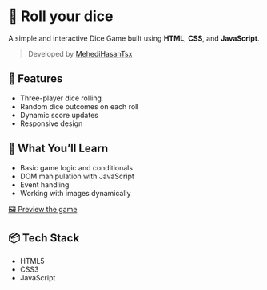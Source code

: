 # 🎲 Roll your dice

A simple and interactive Dice Game built using **HTML**, **CSS**, and **JavaScript**.

> Developed by [MehediHasanTsx](https://github.com/MehediHasanTsx)

## 🚀 Features

- Three-player dice rolling
- Random dice outcomes on each roll
- Dynamic score updates
- Responsive design

## 🧠 What You’ll Learn

- Basic game logic and conditionals
- DOM manipulation with JavaScript
- Event handling
- Working with images dynamically

<a href="https://mehedihasantsx.github.io/Dice_Game/" target="_blank"> 🖼️ Preview the game</a>

## 📦 Tech Stack

- HTML5
- CSS3
- JavaScript
